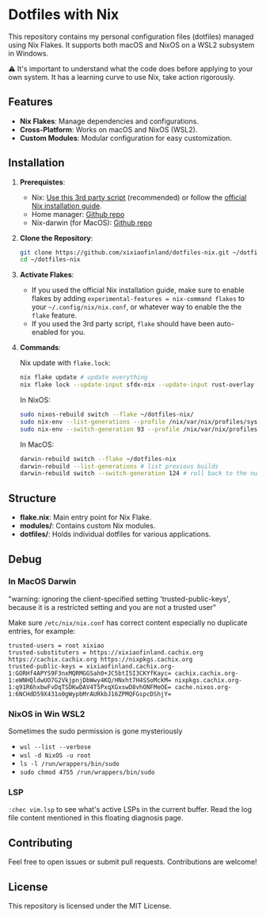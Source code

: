 # Dotfiles with Nix

This repository contains my personal configuration files (dotfiles) managed using Nix Flakes. It supports both macOS and NixOS on a WSL2 subsystem in Windows.

⚠️ It's important to understand what the code does before applying to your own system. It has a learning curve to use Nix, take action rigorously.

## Features

- **Nix Flakes**: Manage dependencies and configurations.
- **Cross-Platform**: Works on macOS and NixOS (WSL2).
- **Custom Modules**: Modular configuration for easy customization.

## Installation
1. **Prerequistes**:
    - Nix: [Use this 3rd party script](https://zero-to-nix.com/concepts/nix-installer) (recommended) or follow the [official Nix installation guide](https://nixos.org/download.html).
    - Home manager: [Github repo](https://github.com/nix-community/home-manager)
    - Nix-darwin (for MacOS): [Github repo](https://github.com/LnL7/nix-darwin)

2. **Clone the Repository**:
    ```bash
    git clone https://github.com/xixiaofinland/dotfiles-nix.git ~/dotfiles-nix
    cd ~/dotfiles-nix
    ```
3. **Activate Flakes**:
   - If you used the official Nix installation guide, make sure to enable flakes by adding `experimental-features = nix-command flakes` to your `~/.config/nix/nix.conf`, or whatever way to enable the the `flake` feature.
   - If you used the 3rd party script, `flake` should have been auto-enabled for you.

6. **Commands**:

   Nix update with `flake.lock`:
   ```bash
   nix flake update # update everything
   nix flake lock --update-input sfdx-nix --update-input rust-overlay # update only specified packages

   ```
   In NixOS:
    ```bash
    sudo nixos-rebuild switch --flake ~/dotfiles-nix/
    sudo nix-env --list-generations --profile /nix/var/nix/profiles/system
    sudo nix-env --switch-generation 93 --profile /nix/var/nix/profiles/system
    ```

   In MacOS:
    ```bash
    darwin-rebuild switch --flake ~/dotfiles-nix
    darwin-rebuild --list-generations # list previous builds
    darwin-rebuild switch --switch-generation 124 # roll back to the number 124 from the above list
    ```

## Structure

- **flake.nix**: Main entry point for Nix Flake.
- **modules/**: Contains custom Nix modules.
- **dotfiles/**: Holds individual dotfiles for various applications.

## Debug

### In MacOS Darwin

"warning: ignoring the client-specified setting 'trusted-public-keys', because it is a restricted setting and you are not a trusted user"

Make sure `/etc/nix/nix.conf` has correct content especially no duplicate entries, for example:

```
trusted-users = root xixiao
trusted-substituters = https://xixiaofinland.cachix.org https://cachix.cachix.org https://nixpkgs.cachix.org
trusted-public-keys = xixiaofinland.cachix.org-1:GORHf4APYS9F3nxMQRMGGSah0+JC5btI5I3CKYfKayc= cachix.cachix.org-1:eWNHQldwUO7G2VkjpnjDbWwy4KQ/HNxht7H4SSoMckM= nixpkgs.cachix.org-1:q91R6hxbwFvDqTSDKwDAV4T5PxqXGxswD8vhONFMeOE= cache.nixos.org-1:6NCHdD59X431o0gWypbMrAURkbJ16ZPMQFGspcDShjY=
```

### NixOS in Win WSL2

Sometimes the sudo permission is gone mysteriously

- `wsl --list --verbose`
- `wsl -d NixOS -u root`
- `ls -l /run/wrappers/bin/sudo`
- `sudo chmod 4755 /run/wrappers/bin/sudo`

### LSP

`:chec vim.lsp` to see what's active LSPs in the current buffer. Read the log file content mentioned in this floating diagnosis page.

## Contributing

Feel free to open issues or submit pull requests. Contributions are welcome!

## License

This repository is licensed under the MIT License.
